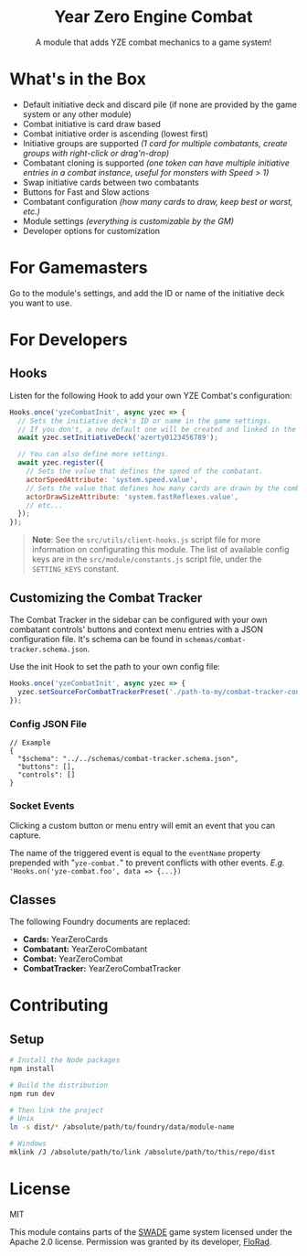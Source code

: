 
<center>
<h1>Year Zero Engine Combat</h1>
<p>A module that adds YZE combat mechanics to a game system!</p>
</center>

# What's in the Box
- Default initiative deck and discard pile (if none are provided by the game system or any other module)
- Combat initiative is card draw based
- Combat initiative order is ascending (lowest first)
- Initiative groups are supported *(1 card for multiple combatants, create groups with right-click or drag'n-drop)*
- Combatant cloning is supported *(one token can have multiple initiative entries in a combat instance, useful for monsters with Speed > 1)*
- Swap initiative cards between two combatants
- Buttons for Fast and Slow actions
- Combatant configuration *(how many cards to draw, keep best or worst, etc.)*
- Module settings *(everything is customizable by the GM)*
- Developer options for customization

# For Gamemasters

Go to the module's settings, and add the ID or name of the initiative deck you want to use.

# For Developers

## Hooks

Listen for the following Hook to add your own YZE Combat's configuration:

```js
Hooks.once('yzeCombatInit', async yzec => {
  // Sets the initiative deck's ID or name in the game settings.
  // If you don't, a new default one will be created and linked in the settings.
  await yzec.setInitiativeDeck('azerty0123456789');

  // You can also define more settings.
  await yzec.register({
    // Sets the value that defines the speed of the combatant.
    actorSpeedAttribute: 'system.speed.value',
    // Sets the value that defines how many cards are drawn by the combatant.
    actorDrawSizeAttribute: 'system.fastReflexes.value',
    // etc...
  });
});
```

> **Note**: See the `src/utils/client-hooks.js` script file for more information on configurating this module. The list of available config keys are in the `src/module/constants.js` script file, under the `SETTING_KEYS` constant.

## Customizing the Combat Tracker

The Combat Tracker in the sidebar can be configured with your own combatant controls' buttons and context menu entries with a JSON configuration file. It's schema can be found in `schemas/combat-tracker.schema.json`.

Use the init Hook to set the path to your own config file:

```js
Hooks.once('yzeCombatInit', async yzec => {
  yzec.setSourceForCombatTrackerPreset('./path-to-my/combat-tracker-config.json');
});
```

### Config JSON File

<!-- TODO -->

```jsonc
// Example
{
  "$schema": "../../schemas/combat-tracker.schema.json",
  "buttons": [],
  "controls": []
}
```

<!-- ### Custom Combatant's Controls Buttons and Context Menu Entries -->

<!-- TODO -->

### Socket Events

Clicking a custom button or menu entry will emit an event that you can capture.

The name of the triggered event is equal to the `eventName` property prepended with "`yze-combat.`" to prevent conflicts with other events. *E.g.* `'Hooks.on('yze-combat.foo', data => {...})`

## Classes

The following Foundry documents are replaced:
- **Cards:** YearZeroCards
- **Combatant:** YearZeroCombatant
- **Combat:** YearZeroCombat
- **CombatTracker:** YearZeroCombatTracker

# Contributing

## Setup

```bash
# Install the Node packages
npm install

# Build the distribution
npm run dev

# Then link the project
# Unix
ln -s dist/* /absolute/path/to/foundry/data/module-name

# Windows
mklink /J /absolute/path/to/link /absolute/path/to/this/repo/dist
```

# License

MIT

This module contains parts of the [SWADE](https://gitlab.com/peginc/swade) game system licensed under the Apache 2.0 license. Permission was granted by its developer, [FloRad](https://gitlab.com/florad92).

